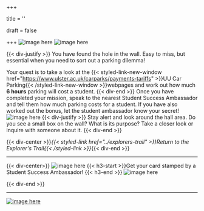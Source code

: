 +++

title = ''

draft = false

+++
![image here](../images/explorer-2.png#center)
![image here](../images/ticket-maze.png#center)


{{< div-justify >}}
You have found the hole in the wall. Easy to miss, but essential when you need to sort out a parking dilemma! 

Your quest is to take a look at the {{< styled-link-new-window href="https://www.ulster.ac.uk/carparks/payments-tariffs" >}}UU Car Parking{{< /styled-link-new-window >}}webpages and work out how much **6 hours** parking will cost a student.
{{< div-end >}}
Once you have completed your mission, speak to the nearest Student Success Ambassador and tell them how much parking costs for a student. If you have also worked out the bonus, let the student ambassador know your secret!
![image here](../images/quest-icon-bonus.png#right)
{{< div-justify >}}
Stay alert and look around the hall area. Do you see a small box on the wall? What is its purpose? Take a closer look or inquire with someone about it.
{{< div-end >}}


{{< div-center >}}*{{< styled-link href="../explorers-trail" >}}Return to the Explorer's Trail{{< /styled-link >}}*{{< div-end >}}

___
{{< div-center>}}
![image here](../images/dont-forget.png#center)
 {{< h3-start >}}Get your card stamped by a Student Success Ambassador! {{< h3-end >}}
![image here](../images/stamp-card.png#center)

{{< div-end >}}

___

[![image here](../images/lost-icon.png#center)](../lost)